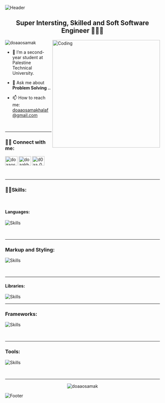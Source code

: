 ![Header](https://capsule-render.vercel.app/api?type=waving&color=EBC190&height=222&section=header&text=Hi,%20I'm%20Doa'a%20Osama%20Khalaf!%20%F0%9F%91%8B&fontSize=45&colorA=8ECF6E&colorB=61BD4F&width=1000)

<h2 align="center"> Super Intersting, Skilled and Soft  Software Engineer 👩🏻‍💻 </h2>

<img align="right" alt="Coding" width="350" src="https://cdn.gencraft.com/prod/user/9be89430-198c-4712-83be-46579ade2f98/74aaae15-909d-4659-b422-eb551324e258/image/image1_0.jpg?Expires=1708684627&Signature=bp99aSFWYkIKU82g-AfeDIIua95WgNiafNF2wyYEOmus-54Yg-tgTh09W-tOr15ZfHGabTu11OjTyRPENLR9~XuKRpMp84DyFjbaXC27gbPBX2mitW6a~fBiCbpI5gfWwrw1Ijfhhz6rJUoEL6Hl2~zRj-PI9bKCtbhxYgTF7lTvzOCIdzWquoBz6cAJK1E4mN7naa9s7iNeZALshi~EadlGeY0DexyNl1ka7WkNW~kL4eID5OaITV6bQeE0ghB4Ys4eXkE5NMDBypnb61ly9e7cIM0NNNrmtGzyd82ducYUZGZilQidikq3ad-c--FzZ0aRb4tc2ce4C6AIC~62BA__&Key-Pair-Id=K3RDDB1TZ8BHT8">
<p align="left"> 
  <img src="https://komarev.com/ghpvc/?username=doaaosamak&label=Profile%20views&color=0e75b6&style=flat" alt="doaaosamak" /> 
</p>

- 🔭 I’m a second-year student at Palestine Technical University.

- 💬 Ask me about **Problem Solving ..**

- 📫 How to reach me: [doaaosamakhalaf@gmail.com](mailto:doaaosamakhalaf@gmail.com)

<br>

----

<h3 align="left">👋🏻 Connect with me:</h3>
<p align="left">
   <a href="www.linkedin.com/in/duaaosama" target="blank"><img align="center" src="https://raw.githubusercontent.com/rahuldkjain/github-profile-readme-generator/master/src/images/icons/Social/linked-in-alt.svg" alt="doaaosamak" height="30" width="40" /></a>
  <a href="https://codeforces.com/profile/doaakhalaf1outlook" target="blank"><img align="center" src="https://raw.githubusercontent.com/rahuldkjain/github-profile-readme-generator/master/src/images/icons/Social/codeforces.svg" alt="doaakhalaf1outlook" height="30" width="40" /></a>
  <a href="https://leetcode.com/DoaaOsamaK/" target="blank"><img align="center" src="https://raw.githubusercontent.com/rahuldkjain/github-profile-readme-generator/master/src/images/icons/Social/leet-code.svg" alt="d0aa_0sama" height="30" width="40" /></a>
</p>
<br>

---

<h3 align="left">🙌🏻Skills:</h3>

<br>
<h4 align="left">Languages:</h4>

![Skills](https://skillicons.dev/icons?i=cpp,java,python,js,dart&perline=11)

<br>

---

<h3 align="left">Markup and Styling:</h3>

![Skills](https://skillicons.dev/icons?i=html,css&perline=11)

<br>

-------

<h4 align="left">Libraries:</h4>

![Skills](https://skillicons.dev/icons?i=bootstrap,jquery&perline=11)
<br>

---

<h3 align="left">Frameworks:</h3>

![Skills](https://skillicons.dev/icons?i=tailwind,react&perline=11)

<br>

-------

<h3 align="left">Tools:</h3>

![Skills](https://skillicons.dev/icons?i=figma,git,github,bash,md,vscode,photoshop,illustrator,xd,flutter,unity,autocad&perline=11)

<br>

-------

<p align="center">
  <img src="https://github-readme-stats.vercel.app/api/top-langs?username=doaaosamak&show_icons=true&locale=en&layout=compact" alt="doaaosamak" />
</p>

![Footer](https://capsule-render.vercel.app/api?type=waving&color=EBC190&height=111&section=footer&colorA=8ECF6E&colorB=61BD4F)
